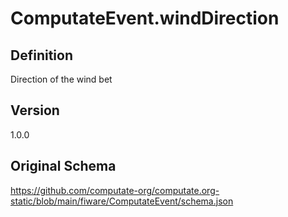 # ComputateEvent.windDirection

## Definition
Direction of the wind bet

## Version
1.0.0

## Original Schema
https://github.com/computate-org/computate.org-static/blob/main/fiware/ComputateEvent/schema.json
